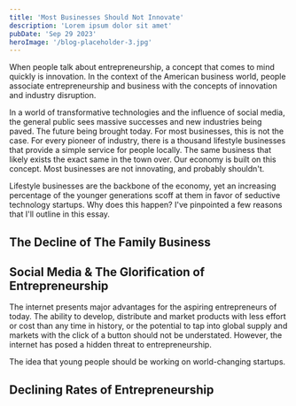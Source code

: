 ```yaml
---
title: 'Most Businesses Should Not Innovate'
description: 'Lorem ipsum dolor sit amet'
pubDate: 'Sep 29 2023'
heroImage: '/blog-placeholder-3.jpg'
---
```


When people talk about entrepreneurship, a concept that comes to mind quickly is innovation. In the context of the American business world, people associate entrepreneurship and business with the concepts of innovation and industry disruption. 

In a world of transformative technologies and the influence of social media, the general public sees massive successes and new industries being paved. The future being brought today. For most businesses, this is not the case. For every pioneer of industry, there is a thousand lifestyle businesses that provide a simple service for people locally. The same business that likely exists the exact same in the town over. Our economy is built on this concept. Most businesses are not innovating, and probably shouldn't. 

Lifestyle businesses are the backbone of the economy, yet an increasing percentage of the younger generations scoff at them in favor of seductive technology startups. Why does this happen? I've pinpointed a few reasons that I'll outline in this essay.

## The Decline of The Family Business


## Social Media & The Glorification of Entrepreneurship
The internet presents major advantages for the aspiring entrepreneurs of today. The ability to develop, distribute and market products with less effort or cost than any time in history, or the potential to tap into global supply and markets with the click of a button should not be understated. However, the internet has posed a hidden threat to entrepreneurship.

The idea that young people should be working on world-changing startups.



## Declining Rates of Entrepreneurship 



